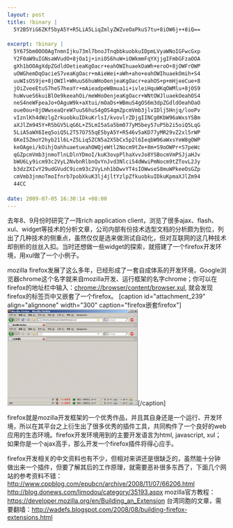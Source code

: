 ```yaml
--- 
layout: post
title: !binary |
  5Y2B5YiG6ZKf5byA5Y+R5LiA5LiqZmlyZWZveOaPkuS7tu+8iOW6j++8iQ==

excerpt: !binary |
  5Y675bm0OOOAgTnmnIjku73ml7bnoJTnqbbkuobkuIDpmLVyaWNoIGFwcGxp
  Y2F0aW9uIGNsaWVudO+8jOa1j+iniOS6huW+iOWkmmFqYXjjgIFmbGFzaOOA
  gXh1bOOAgXdpZGdldOetieaKgOacr+eahOWIhuaekOaWh+eroO+8jOWFrOWP
  uOWGhemDqOacieS7veaKgOacr+mAieWei+aWh+aho+eahOWIhuaekOmih+S4
  uuWIsOS9je+8jOWIl+WHuuS6huWHoOenjeaKgOacr+eahOS+p+mHjeeCue+8
  jOiZveeEtuS7heS7heaYr+mAieadpeWBmua1i+ivleiHquWKqOWMlu+8jOS9
  huWvueS6kuiBlOe9keeahOi/meWHoOenjeaKgOacr+WNtOWJluaekOeahOS4
  neS4neWFpeaJo+OAguW9k+aXtui/mOaDs+WBmuS4gOS6m3dpZGdldOeahOaO
  oue0ou+8jOWwseaQreW7uuS6huS4gOS4qmZpcmVmb3jlvIDlj5Hnjq/looPv
  vIznlKh4dWzlgZrkuobkuIDkuKrlsI/kvovlrZDjgIINCg0KbW96aWxsYSBm
  aXJlZm945Y+R5bGV5LqG6L+Z5LmI5aSa5bm077yM5bey57uP5b2i5oiQ5LqG
  5LiA5aWX6Ieq5oiQ5L2T57O755qE5byA5Y+R546v5aKD77yMR29vZ2xl5rWP
  6KeI5ZmoY2hyb21l6L+Z5Liq5ZCN5a2X5bCx5p2l6IeqbW96aWxsYeW8gOWP
  keOAgei/kOihjOahhuaetueahOWQjeWtl2Nocm9tZe+8m+S9oOWPr+S7peWc
  qGZpcmVmb3jnmoTlnLDlnYDmoI/kuK3ovpPlhaXvvJo8YSBocmVmPSJjaHJv
  bWU6Ly9icm93c2VyL2NvbnRlbnQvYnJvd3Nlci54dWwiPmNocm9tZTovL2Jy
  b3dzZXIvY29udGVudC9icm93c2VyLnh1bDwvYT4sIOWwseS8muWPkeeOsGZp
  cmVmb3jnmoTmoIfnrb7pobXkuK3lj4jltYzlpZfkuobkuIDkuKpmaXJlZm94
  44CC

date: 2009-07-05 16:30:14 +08:00
---
```

去年8、9月份时研究了一阵rich application client，浏览了很多ajax、flash、xul、widget等技术的分析文章，公司内部有份技术选型文档的分析颇为到位，列出了几种技术的侧重点，虽然仅仅是选来做测试自动化，但对互联网的这几种技术却剖析的丝丝入扣。当时还想做一些widget的探索，就搭建了一个firefox开发环境，用xul做了一个小例子。

mozilla firefox发展了这么多年，已经形成了一套自成体系的开发环境，Google浏览器chrome这个名字就来自mozilla开发、运行框架的名字chrome；你可以在firefox的地址栏中输入：<a href="chrome://browser/content/browser.xul">chrome://browser/content/browser.xul</a>, 就会发现firefox的标签页中又嵌套了一个firefox。<!--more-->
[caption id="attachment_239" align="alignnone" width="300" caption="firefox嵌套firefox"]<a href="/assets/uploads/2009/07/firefox_chrome.PNG"><img src="/assets/uploads/2009/07/firefox_chrome-300x221.PNG" alt="firefox嵌套firefox" title="firefox_chrome" width="300" height="221" class="size-medium wp-image-239" /></a>[/caption]

firefox就是mozilla开发框架的一个优秀作品，并且其自身还是一个运行、开发环境，所以在其平台之上衍生出了很多优秀的插件工具，共同构件了一个良好的web应用的生态环境。firefox开发环境用到的主要开发语言为html, javascript, xul；如果你是一个ajax高手，那么开发一个firefox插件将得心应手。

firefox开发相关的中文资料也有不少，但相对来讲还是很缺乏的，虽然能十分钟做出来一个插件，但要了解其后的工作原理，就需要恶补很多东西了，下面几个网站的参考资料不错：
<a href="http://www.cppblog.com/epubcn/archive/2008/11/07/66206.html">http://www.cppblog.com/epubcn/archive/2008/11/07/66206.html</a>
<a href="http://blog.donews.com/limodou/category/35193.aspx">http://blog.donews.com/limodou/category/35193.aspx</a>
mozilla官方教程：<a href="https://developer.mozilla.org/en/Building_an_Extension">https://developer.mozilla.org/en/Building_an_Extension</a>
台湾同胞的文章，需要翻墙：<a href="http://wadefs.blogspot.com/2008/08/building-firefox-extensions.html">http://wadefs.blogspot.com/2008/08/building-firefox-extensions.html</a>

